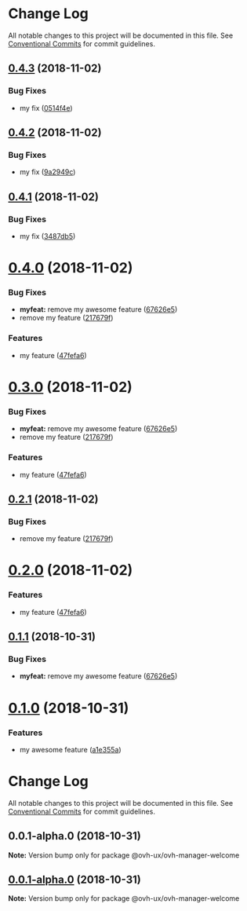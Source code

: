 # Change Log

All notable changes to this project will be documented in this file.
See [Conventional Commits](https://conventionalcommits.org) for commit guidelines.

<a name="0.4.3"></a>
## [0.4.3](https://github.com/jleveugle/manager-test/compare/@ovh-ux/ovh-manager-welcome@0.4.2...@ovh-ux/ovh-manager-welcome@0.4.3) (2018-11-02)


### Bug Fixes

* my fix ([0514f4e](https://github.com/jleveugle/manager-test/commit/0514f4e))




<a name="0.4.2"></a>
## [0.4.2](https://github.com/jleveugle/manager-test/compare/@ovh-ux/ovh-manager-welcome@0.4.1...@ovh-ux/ovh-manager-welcome@0.4.2) (2018-11-02)


### Bug Fixes

* my fix ([9a2949c](https://github.com/jleveugle/manager-test/commit/9a2949c))




<a name="0.4.1"></a>
## [0.4.1](https://github.com/jleveugle/manager-test/compare/@ovh-ux/ovh-manager-welcome@0.4.0...@ovh-ux/ovh-manager-welcome@0.4.1) (2018-11-02)


### Bug Fixes

* my fix ([3487db5](https://github.com/jleveugle/manager-test/commit/3487db5))




<a name="0.4.0"></a>
# [0.4.0](https://github.com/jleveugle/manager-test/compare/@ovh-ux/ovh-manager-welcome@0.1.0...@ovh-ux/ovh-manager-welcome@0.4.0) (2018-11-02)


### Bug Fixes

* **myfeat:** remove my awesome feature ([67626e5](https://github.com/jleveugle/manager-test/commit/67626e5))
* remove my feature ([217679f](https://github.com/jleveugle/manager-test/commit/217679f))


### Features

* my feature ([47fefa6](https://github.com/jleveugle/manager-test/commit/47fefa6))




<a name="0.3.0"></a>
# [0.3.0](https://github.com/jleveugle/manager-test/compare/@ovh-ux/ovh-manager-welcome@0.1.0...@ovh-ux/ovh-manager-welcome@0.3.0) (2018-11-02)


### Bug Fixes

* **myfeat:** remove my awesome feature ([67626e5](https://github.com/jleveugle/manager-test/commit/67626e5))
* remove my feature ([217679f](https://github.com/jleveugle/manager-test/commit/217679f))


### Features

* my feature ([47fefa6](https://github.com/jleveugle/manager-test/commit/47fefa6))




<a name="0.2.1"></a>
## [0.2.1](https://github.com/jleveugle/manager-test/compare/@ovh-ux/ovh-manager-welcome@0.2.0...@ovh-ux/ovh-manager-welcome@0.2.1) (2018-11-02)


### Bug Fixes

* remove my feature ([217679f](https://github.com/jleveugle/manager-test/commit/217679f))




<a name="0.2.0"></a>
# [0.2.0](https://github.com/jleveugle/manager-test/compare/@ovh-ux/ovh-manager-welcome@0.1.1...@ovh-ux/ovh-manager-welcome@0.2.0) (2018-11-02)


### Features

* my feature ([47fefa6](https://github.com/jleveugle/manager-test/commit/47fefa6))




<a name="0.1.1"></a>
## [0.1.1](https://github.com/jleveugle/manager-test/compare/@ovh-ux/ovh-manager-welcome@0.1.0...@ovh-ux/ovh-manager-welcome@0.1.1) (2018-10-31)


### Bug Fixes

* **myfeat:** remove my awesome feature ([67626e5](https://github.com/jleveugle/manager-test/commit/67626e5))




<a name="0.1.0"></a>
# [0.1.0](https://github.com/jleveugle/manager-test/compare/@ovh-ux/ovh-manager-welcome@0.0.1-alpha.0...@ovh-ux/ovh-manager-welcome@0.1.0) (2018-10-31)


### Features

* my awesome feature ([a1e355a](https://github.com/jleveugle/manager-test/commit/a1e355a))




# Change Log

All notable changes to this project will be documented in this file.
See [Conventional Commits](https://conventionalcommits.org) for commit guidelines.

## 0.0.1-alpha.0 (2018-10-31)

**Note:** Version bump only for package @ovh-ux/ovh-manager-welcome





## [0.0.1-alpha.0](https://github.com/jleveugle/manager-test/compare/@ovh-ux/ovh-manager-welcome@0.0.1-alpha.0...@ovh-ux/ovh-manager-welcome@0.0.1-alpha.0) (2018-10-31)

**Note:** Version bump only for package @ovh-ux/ovh-manager-welcome

